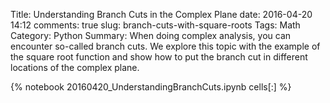 ﻿Title: Understanding Branch Cuts in the Complex Plane
date: 2016-04-20 14:12
comments: true
slug: branch-cuts-with-square-roots
Tags: Math
Category: Python
Summary: When doing complex analysis, you can encounter so-called branch cuts. We explore this topic with the example of the square root function and show how to put the branch cut in different locations of the complex plane.

{% notebook 20160420_UnderstandingBranchCuts.ipynb cells[:] %}
